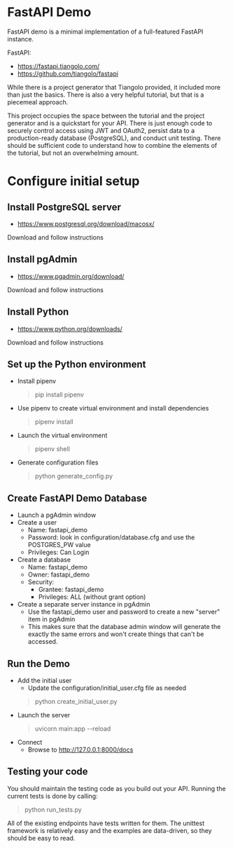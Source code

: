 FastAPI Demo
====================

FastAPI demo is a minimal implementation of a full-featured FastAPI instance.

FastAPI:
* https://fastapi.tiangolo.com/ 
* https://github.com/tiangolo/fastapi

While there is a project generator that Tiangolo provided, it included more than just the basics. There is also a very helpful tutorial, but that is a piecemeal approach.

This project occupies the space between the tutorial and the project generator and is a quickstart for your API. There is just enough code to securely control access using JWT and OAuth2, persist data to a production-ready database (PostgreSQL), and conduct unit testing. There should be sufficient code to understand how to combine the elements of the tutorial, but not an overwhelming amount.

# Configure initial setup

## Install PostgreSQL server

* https://www.postgresql.org/download/macosx/

Download and follow instructions

## Install pgAdmin

* https://www.pgadmin.org/download/

Download and follow instructions

## Install Python

* https://www.python.org/downloads/

Download and follow instructions

## Set up the Python environment

* Install pipenv
    > pip install pipenv
* Use pipenv to create virtual environment and install dependencies
    > pipenv install
* Launch the virtual environment
    > pipenv shell
* Generate configuration files
    > python generate_config.py

## Create FastAPI Demo Database

* Launch a pgAdmin window
* Create a user
    * Name: fastapi_demo
    * Password: look in configuration/database.cfg and use the POSTGRES_PW value
    * Privileges: Can Login
* Create a database
    * Name: fastapi_demo
    * Owner: fastapi_demo
    * Security:
        * Grantee: fastapi_demo
        * Privileges: ALL (without grant option)
* Create a separate server instance in pgAdmin
    * Use the fastapi_demo user and password to create a new "server" item in pgAdmin
    * This makes sure that the database admin window will generate the exactly the same errors and won't create things that can't be accessed.

## Run the Demo

* Add the initial user
    * Update the configuration/initial_user.cfg file as needed
    > python create_initial_user.py
* Launch the server
    > uvicorn main:app --reload
* Connect
    * Browse to http://127.0.0.1:8000/docs

## Testing your code

You should maintain the testing code as you build out your API. Running the current tests is done by calling:
> python run_tests.py

All of the existing endpoints have tests written for them. The unittest framework is relatively easy and the examples are data-driven, so they should be easy to read.